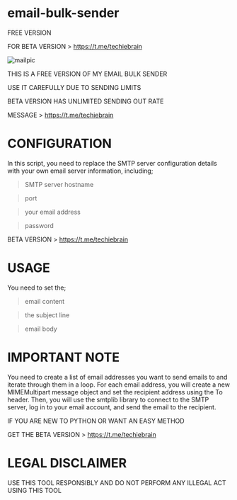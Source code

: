 # email-bulk-sender
FREE VERSION

FOR BETA VERSION > https://t.me/techiebrain

![mailpic](https://user-images.githubusercontent.com/125784563/221349763-7949471c-7262-4d16-90a7-d16c80105313.png)

THIS IS A FREE VERSION OF MY EMAIL BULK SENDER 

USE IT CAREFULLY DUE TO SENDING LIMITS

BETA VERSION HAS UNLIMITED SENDING OUT RATE

MESSAGE > https://t.me/techiebrain

# CONFIGURATION

In this script, you need to replace the SMTP server configuration details with your own email server information, including;

> SMTP server hostname

> port

> your email address 

> password

BETA VERSION > https://t.me/techiebrain

# USAGE

You need to set the; 

> email content

> the subject line 

> email body

# IMPORTANT NOTE

You need to create a list of email addresses you want to send emails to and iterate through them in a loop. For each email address, you will create a new MIMEMultipart message object and set the recipient address using the To header. Then, you will use the smtplib library to connect to the SMTP server, log in to your email account, and send the email to the recipient.

IF YOU ARE NEW TO PYTHON OR WANT AN EASY METHOD

GET THE BETA VERSION > https://t.me/techiebrain

# LEGAL DISCLAIMER

USE THIS TOOL RESPONSIBLY AND DO NOT PERFORM ANY ILLEGAL ACT USING THIS TOOL
